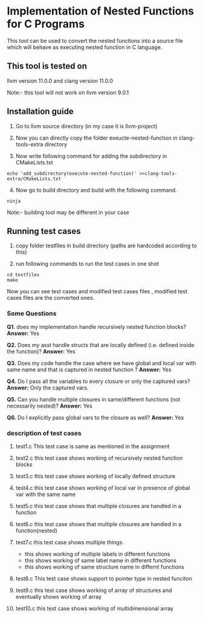 # Implementation of Nested Functions for C Programs
This tool can be used to convert the nested functions into a source file which will behave as executing nested function in C language.

## This tool is tested on 
llvm version 11.0.0
and clang version 11.0.0

Note:- this tool will not work on llvm version 9.0.1

## Installation guide
1.  Go to llvm source directory (in my case it is llvm-project)
2. Now you can directly copy the folder exeucte-nested-function in clang-tools-extra directory

3. Now write following command for adding the subdirectory in CMakeLists.txt
```
echo 'add_subdirectory(execute-nested-function)' >>clang-tools-extra/CMakeLists.txt
```

4. Now go to build directory and build with the following command.
```
ninja
```
Note:- building tool may be different in your case



## Running test cases
1. copy folder testfiles in build directory (paths are hardcoded according to this)

2. run following commands to run the test cases in one shot
```
cd testfiles
make
```

Now you can see test cases and modified test cases files , modified test cases files are the converted ones.

### Some Questions
**Q1.** does my implementation handle recursively nested function blocks?
**Answer:** Yes

**Q2.** Does my asst handle structs that are locally defined (i.e. defined inside the function)?
**Answer:** Yes

**Q3.** Does my code handle the case where we have global and local var with same name and that is captured in nested function ?
**Answer:** Yes

**Q4.** Do I pass all the variables to every closure or only the captured vars?
**Answer:** Only the captured vars.

**Q5.** Can you handle multiple closures in same/different functions (not necessarily nested)?
**Answer:** Yes

**Q6.** Do I explicitly pass global vars to the closure as well?
**Answer:** Yes


### description of test cases
1. test1.c
	This test case is same as mentioned in the assignment
2. test2.c 
	this test case shows working of recursively nested function blocks
3. test3.c 
	this test case shows working of locally defined structure
4. test4.c
	this test case shows working of local var in presence of global
	var with the same name
5. test5.c
	this test case shows that multiple closures are handled in a function
6. test6.c
	this test case shows that multiple closures are handled in a function(nested)
7. test7.c
	this test case shows multiple things
	* this shows working of multiple labels in different functions
	* this shows working of same label name in different functions
	* this shows working of same structure name in differnt functions

8.  test8.c
	This test case shows support to pointer type in nested funciton
9.	test9.c
	this test case shows working of array of structures
and eventually shows working of array

10. test10.c
	this test case shows working of multidimensional array
